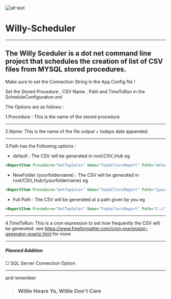 ![alt text](https://i.ya-webdesign.com/images/willie-simpsons-png-13.png)

# Willy-Scheduler

---

## The Willy Sceduler is a dot net command line project that schedules the creation of list of CSV files from MYSQL stored procedures.  

Make sure to set the Connection String in the App.Config file !

Set the Stored Procedure , CSV Name , Path and TimeToRun in the ScheduleConfiguration.xml

The Options are as follows :

1.Procedure : This is the name of the stored procedure

---

2.Name: This is the name of the file output + todays date appended.

---

3.Path has the Following options :
* default : The CSV will be generated in root/CSV_Hub
eg
```xml
<ReportItem Procedure="GetTopSales" Name="TopSellersReport" Path="default" TimeToRun="0 0/1 * 1/1 * ? *" />
```

* NewFolder {yourfoldername}  : The CSV will be generated in root/CSV_Hub/{yourfoldername}
eg 

```xml
<ReportItem Procedure="GetTopSales" Name="TopSellersReport" Path="{yourfoldername}" TimeToRun="0 0/1 * 1/1 * ? *" />`
```

* Full Path : The CSV will be generated at a path given by you 
eg

```xml
<ReportItem Procedure="GetTopSales" Name="TopSellersReport" Path="C://TestFolder" TimeToRun="0 0/1 * 1/1 * ? *" />
```

---

4.TimeToRun: This is a cron expression to set how frequently the CSV will be generated.
see https://www.freeformatter.com/cron-expression-generator-quartz.html for more

---

##### Planned Addition

 ☐ SQL Server Connection Option 


---

and remember 
> ### Willie Hears Ya, Willie Don't Care



